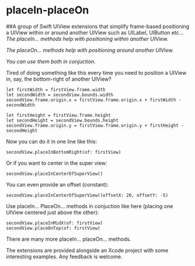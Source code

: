 # placeIn-placeOn


##A group of Swift UIView extensions that simplify frame-based positioning a UIView within or around another UIView such as UILabel, UIButton etc...
*The placeIn... methods help with positioning within another UIView.*

*The placeOn... methods help with positioning around another UIView.*

*You can use them both in conjuction.*

Tired of doing something like this every time you need to position a UIView in, say, the bottom-right of another UIView?
~~~~
let firstWidth = firstView.frame.width
let secondWidth = secondView.bounds.width
secondView.frame.origin.x = firstView.frame.origin.x + firstWidth - secondWidth

let firstHeight = firstView.frame.height
let secondHeight = secondView.bounds.height
secondView.frame.origin.y = firstView.frame.origin.y + firstHeight - secondHeight
~~~~
     
Now you can do it in one line like this:
~~~~
secondView.placeInBottomRight(of: firstView)
~~~~

Or if you want to center in the super view:
~~~~
secondView.placeInCenterOfSuperView()
~~~~

You can even provide an offset (constant):
~~~~
secondView.placeInCenterOfSuperView((offsetX: 20, offsetY: -5)
~~~~

Use placeIn... PlaceOn... methods in conjuction like here (placing one UIView centered just above the other):
~~~~
secondView.placeInMidX(of: firstView)
secondView.placeOnTop(of: firstView)
~~~~

There are many more placeIn... placeOn... methods.

The extensions are provided alongside an Xcode project with some interesting examples.
Any feedback is welcome.
